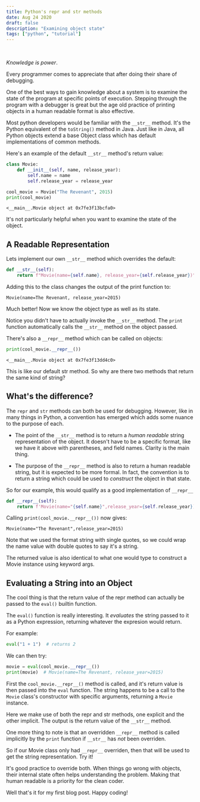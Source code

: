 ```yaml
---
title: Python's repr and str methods
date: Aug 24 2020
draft: false
description: "Examining object state"
tags: ["python", "tutorial"]
---
```


<br/>

_Knowledge is power_.

Every programmer comes to appreciate that after doing their share of debugging.

One of the best ways to gain knowledge about a system is to examine the state of the program at specific points of execution.
Stepping through the program with a debugger is great but the age old practice of printing objects in a human readable format is also effective.

Most python developers would be familiar with the `__str__` method. It's the Python equivalent of the `toString()` method in Java.
Just like in Java, all Python objects extend a base Object class which has default implementations of common methods.

Here's an example of the default `__str__` method's return value:

```python
class Movie:
    def __init__(self, name, release_year):
        self.name = name
        self.release_year = release_year

cool_movie = Movie("The Revenant", 2015)
print(cool_movie)
```

```
<__main__.Movie object at 0x7fe3f13bcfa0>
```

It's not particularly helpful when you want to examine the state of the object.

## A Readable Representation

Lets implement our own `__str__` method which overrides the default:

```python
def __str__(self):
    return f"Movie(name={self.name}, release_year={self.release_year})"
```

Adding this to the class changes the output of the print function to:

```
Movie(name=The Revenant, release_year=2015)
```

Much better! Now we know the object type as well as its state.

Notice you didn't have to actually invoke the `__str__` method. The
`print` function automatically calls the `__str__` method on the object passed.

There's also a `__repr__` method which can be called on objects:

```python
print(cool_movie.__repr__())
```

```
<__main__.Movie object at 0x7fe3f13dd4c0>
```

This is like our default str method. So why are there two methods that return the same kind of string?

## What's the difference?

The `repr` and `str` methods can both be used for debugging. However, like in many things in Python, a convention has emerged which adds some nuance to the purpose of each.

-   The point of the `__str__` method is to return a _human readable_ string representation
    of the object. It doesn't have to be a specific format, like we have it above with parentheses, and field names. Clarity is the main thing.

-   The purpose of the `__repr__` method is also to return a human readable string, but it is expected to be more formal. In fact, the convention is to return a string which could be used to _construct_ the object in that state.

So for our example, this would qualify as a good implementation of `__repr__`

```python
def __repr__(self):
    return f'Movie(name="{self.name}",release_year={self.release_year})'
```

Calling `print(cool_movie.__repr__())` now gives:

```
Movie(name="The Revenant",release_year=2015)
```

Note that we used the format string with single quotes, so we could wrap the name value with double quotes to say it's a string.

The returned value is also identical to what one would type to construct a Movie instance using keyword args.

## Evaluating a String into an Object

The cool thing is that the return value of the repr method can actually be passed to the `eval()` builtin function.

The `eval()` function is really interesting. It _evaluates_ the string passed to it as a Python expression, returning
whatever the expresion would return.

For example:

```python
eval("1 + 1")  # returns 2
```

We can then try:

```python
movie = eval(cool_movie.__repr__())
print(movie)  # Movie(name=The Revenant, release_year=2015)
```

First the `cool_movie.__repr__()` method is called, and it's return value is then passed into the `eval` function.
The string happens to be a call to the `Movie` class's constructor with specific arguments, returning a `Movie` instance.

Here we make use of both the repr and str methods, one explicit and the other implicit. The output is the return value of
the `__str__` method.

One more thing to note is that an overridden `__repr__` method is called implicitly by the `print` function if `__str__`
has _not_ been overriden.

So if our Movie class only had `__repr__` overriden, then that will be used to get the string representation. Try it!

It's good practice to override both.
When things go wrong with objects, their internal state often helps understanding the problem. Making that human readable is a
priority for the clean coder.

Well that's it for my first blog post. Happy coding!
